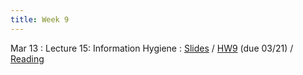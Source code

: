 ```yaml
---
title: Week 9
---
```


Mar 13
: Lecture 15: Information Hygiene
     : [Slides](https://docs.google.com/presentation/d/1j5rt4IMgSKdcxqnpQxnY-NfhNYwuqpSaE41rK-mlmhc/edit#slide=id.p) / [HW9](/assets/hw9/hw9.pdf) (due 03/21) <!--  [Notes](/lectures/lec16-cogbiases-1) /  --> / [Reading](https://hbr.org/2017/05/how-our-company-learned-to-make-better-predictions-about-everything)

<!-- Mar 15 -->
<!-- : Lecture 16: Statistical Street Fighting II -->
<!--     : [Notes](/lectures/lec17-cogbiases-2) / [Slides](https://docs.google.com/presentation/d/1l3O32lyBNvUuJEjEWynbsJgKTmi75xcfQHTAV8qlyuk/edit#slide=id.g11dcc42e044_0_93) -->

<!-- Mar 17 -->
<!-- : Discussion 9 -->
<!--     :  [Discussion worksheet](https://docs.google.com/document/d/1ziuiIXWHnxZJawvU5KNaVkfIx5J6Hzaez6uzNx-D0W8/edit?usp=sharing) -->
    
